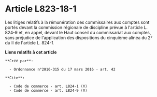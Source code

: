 # Article L823-18-1

Les litiges relatifs à la rémunération des commissaires aux comptes sont portés devant la commission régionale de discipline
prévue à l'article L. 824-9 et, en appel, devant le Haut conseil du commissariat aux comptes, sans préjudice de l'application
des dispositions du cinquième alinéa du 2° du II de l'article L. 824-1.

**Liens relatifs à cet article**

	**Créé par**:

	  - Ordonnance n°2016-315 du 17 mars 2016 - art. 42

	**Cite**:

	  - Code de commerce - art. L824-1 (V)
	  - Code de commerce - art. L824-9 (V)
